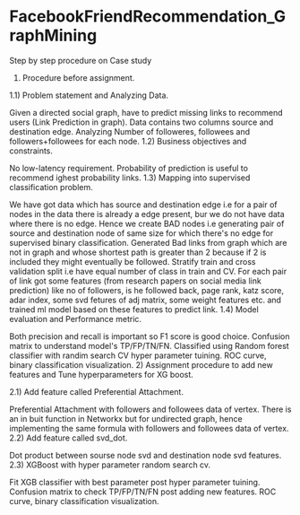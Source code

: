 # FacebookFriendRecommendation_GraphMining

 Step by step procedure on Case study
1) Procedure before assignment.

1.1) Problem statement and Analyzing Data.

Given a directed social graph, have to predict missing links to recommend users (Link Prediction in graph).
Data contains two columns source and destination edge.
Analyzing Number of followeres, followees and followers+followees for each node.
1.2) Business objectives and constraints.

No low-latency requirement.
Probability of prediction is useful to recommend ighest probability links.
1.3) Mapping into supervised classification problem.

We have got data which has source and destination edge i.e for a pair of nodes in the data there is already a edge present, bur we do not have data where there is no edge.
Hence we create BAD nodes i.e generating pair of source and destination node of same size for which there's no edge for supervised binary classification.
Generated Bad links from graph which are not in graph and whose shortest path is greater than 2 because if 2 is included they might eventually be followed.
Stratify train and cross validation split i.e have equal number of class in train and CV.
For each pair of link got some features (from research papers on social media link prediction) like no of followers, is he followed back, page rank, katz score, adar index, some svd fetures of adj matrix, some weight features etc. and trained ml model based on these features to predict link.
1.4) Model evaluation and Performance metric.

Both precision and recall is important so F1 score is good choice.
Confusion matrix to understand model's TP/FP/TN/FN.
Classified using Random forest classifier with randim search CV hyper parameter tuining.
ROC curve, binary classification visualization.
2) Assignment procedure to add new features and Tune hyperparameters for XG boost.

2.1) Add feature called Preferential Attachment.

Preferential Attachment with followers and followees data of vertex. There is an in buit function in Networkx but for undirected graph, hence implementing the same formula with followers and followees data of vertex.
2.2) Add feature called svd_dot.

Dot product between sourse node svd and destination node svd features.
2.3) XGBoost with hyper parameter random search cv.

Fit XGB classifier with best parameter post hyper parameter tuining.
Confusion matrix to check TP/FP/TN/FN post adding new features.
ROC curve, binary classification visualization.
